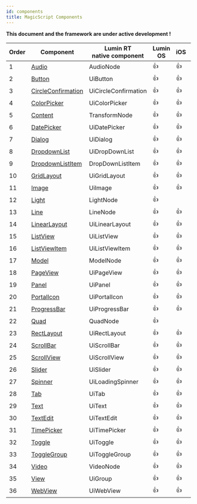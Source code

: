 ```yaml
---
id: components
title: MagicScript Components
---
```


**This document and the framework are under active development !**

Order | Component | Lumin RT<br>native component | Lumin OS | iOS | Android | Test<br>Links
------|-----------|----------|-------------|-----|---------|---------|
1 | [Audio](components/Audio.md) | AudioNode |  👍 |  👍 |  👍 | [link](https://github.com/magic-script/magic-script-components-react-native/tree/master/docs/coverage/Audio.md)
2 | [Button](components/Button.md) | UiButton |  👍 |  👍 |  👍 | [link](https://github.com/magic-script/magic-script-components-react-native/tree/master/docs/coverage/Button.md)
3 | [CircleConfirmation](components/CircleConfirmation.md) | UiCircleConfirmation |  👍 |  👍 |  👍 | [link](https://github.com/magic-script/magic-script-components-react-native/tree/master/docs/coverage/CircleConfirmation.md)
4 | [ColorPicker](components/ColorPicker.md) | UiColorPicker |  👍 |  👍 |  👍 | [link](https://github.com/magic-script/magic-script-components-react-native/tree/master/docs/coverage/ColorPicker.md)
5 | [Content](components/Content.md) | TransformNode |  👍 |  👍 |  👍 | 
6 | [DatePicker](components/DatePicker.md) | UiDatePicker |  👍 |  👍 |  👍 | [link](https://github.com/magic-script/magic-script-components-react-native/tree/master/docs/coverage/DatePicker.md)
7 | [Dialog](components/Dialog.md) | UiDialog |  👍 |  👍 |  👍 | [link](https://github.com/magic-script/magic-script-components-react-native/tree/master/docs/coverage/Dialog.md)
8 | [DropdownList](components/DropdownList.md) | UiDropDownList |  👍 |  👍 |  👍 | [link](https://github.com/magic-script/magic-script-components-react-native/tree/master/docs/coverage/DropdownList.md)
9 | [DropdownListItem](components/DropdownListItem.md) | DropDownListItem |  👍 |  👍 |  👍 | [link](https://github.com/magic-script/magic-script-components-react-native/tree/master/docs/coverage/DropdownListItem.md)
10 | [GridLayout](components/GridLayout.md) | UiGridLayout |  👍 |  👍 |  👍 | [link](https://github.com/magic-script/magic-script-components-react-native/tree/master/docs/coverage/GridLayout.md)
11 | [Image](components/Image.md) | UiImage |  👍 |  👍 |  👍 | [link](https://github.com/magic-script/magic-script-components-react-native/tree/master/docs/coverage/Image.md)
12 | [Light](components/Light.md) | LightNode |  👍 |  
13 | [Line](components/Line.md) | LineNode |  👍 |  👍 |  👍 | [link](https://github.com/magic-script/magic-script-components-react-native/tree/master/docs/coverage/Line.md)
14 | [LinearLayout](components/LinearLayout.md) | UiLinearLayout |  👍 |  👍 |  👍 | [link](https://github.com/magic-script/magic-script-components-react-native/tree/master/docs/coverage/LinearLayout.md)
15 | [ListView](components/ListView.md) | UiListView |  👍 |  👍 |  👍 | [link](https://github.com/magic-script/magic-script-components-react-native/tree/master/docs/coverage/ListView.md)
16 | [ListViewItem](components/ListViewItem.md) | UiListViewItem |  👍 |  👍 |  👍 | [link](https://github.com/magic-script/magic-script-components-react-native/tree/master/docs/coverage/ListViewItem.md)
17 | [Model](components/Model.md) | ModelNode |  👍 |  👍 |  👍 | [link](https://github.com/magic-script/magic-script-components-react-native/tree/master/docs/coverage/Model.md)
18 | [PageView](components/PageView.md) | UiPageView |  👍 |  👍 |  👍 | [link](https://github.com/magic-script/magic-script-components-react-native/tree/master/docs/coverage/PageView.md)
19 | [Panel](components/Panel.md) | UiPanel |  👍 |  👍 |  👍 | [link](https://github.com/magic-script/magic-script-components-react-native/tree/master/docs/coverage/Panel.md)
20 | [PortalIcon](components/PortalIcon.md) | UiPortalIcon |  👍 |  👍 |  👍 | 
21 | [ProgressBar](components/ProgressBar.md) | UiProgressBar |  👍 |  👍 |  👍 | [link](https://github.com/magic-script/magic-script-components-react-native/tree/master/docs/coverage/ProgressBar.md)
22 | [Quad](components/Quad.md) | QuadNode |  👍 |  
23 | [RectLayout](components/RectLayout.md) | UiRectLayout |  👍 |  👍 |  👍 | [link](https://github.com/magic-script/magic-script-components-react-native/tree/master/docs/coverage/RectLayout.md)
24 | [ScrollBar](components/ScrollBar.md) | UiScrollBar |  👍 |  👍 |  👍 | [link](https://github.com/magic-script/magic-script-components-react-native/tree/master/docs/coverage/ScrollBar.md)
25 | [ScrollView](components/ScrollView.md) | UiScrollView |  👍 |  👍 |  👍 | [link](https://github.com/magic-script/magic-script-components-react-native/tree/master/docs/coverage/ScrollView.md)
26 | [Slider](components/Slider.md) | UiSlider |  👍 |  👍 |  👍 | [link](https://github.com/magic-script/magic-script-components-react-native/tree/master/docs/coverage/Slider.md)
27 | [Spinner](components/Spinner.md) | UiLoadingSpinner |  👍 |  👍 |  👍 | [link](https://github.com/magic-script/magic-script-components-react-native/tree/master/docs/coverage/Spinner.md)
28 | [Tab](components/Tab.md) | UiTab |  👍 |  👍 |  👍 | [link](https://github.com/magic-script/magic-script-components-react-native/tree/master/docs/coverage/Tab.md)
29 | [Text](components/Text.md) | UiText |  👍 |  👍 |  👍 | [link](https://github.com/magic-script/magic-script-components-react-native/tree/master/docs/coverage/Text.md)
30 | [TextEdit](components/TextEdit.md) | UiTextEdit |  👍 |  👍 |  👍 | [link](https://github.com/magic-script/magic-script-components-react-native/tree/master/docs/coverage/TextEdit.md)
31 | [TimePicker](components/TimePicker.md) | UiTimePicker |  👍 |  👍 |  👍 | [link](https://github.com/magic-script/magic-script-components-react-native/tree/master/docs/coverage/TimePicker.md)
32 | [Toggle](components/Toggle.md) | UiToggle |  👍 |  👍 |  👍 | [link](https://github.com/magic-script/magic-script-components-react-native/tree/master/docs/coverage/Toggle.md)
33 | [ToggleGroup](components/ToggleGroup.md) | UiToggleGroup |  👍 |  👍 |  👍 | [link](https://github.com/magic-script/magic-script-components-react-native/tree/master/docs/coverage/ToggleGroup.md)
34 | [Video](components/Video.md) | VideoNode |  👍 |  👍 |  👍 | [link](https://github.com/magic-script/magic-script-components-react-native/tree/master/docs/coverage/Video.md)
35 | [View](components/View.md) | UiGroup |  👍 |  👍 |  👍 | [link](https://github.com/magic-script/magic-script-components-react-native/tree/master/docs/coverage/View.md)
36 | [WebView](components/WebView.md) | UiWebView |  👍 |  👍 |  👍 | [link](https://github.com/magic-script/magic-script-components-react-native/tree/master/docs/coverage/WebView.md)
